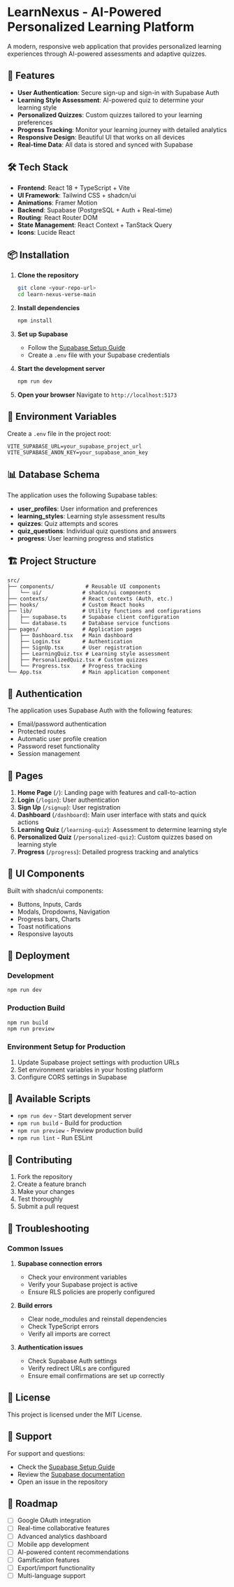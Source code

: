 # LearnNexus - AI-Powered Personalized Learning Platform

A modern, responsive web application that provides personalized learning experiences through AI-powered assessments and adaptive quizzes.

## 🚀 Features

- **User Authentication**: Secure sign-up and sign-in with Supabase Auth
- **Learning Style Assessment**: AI-powered quiz to determine your learning style
- **Personalized Quizzes**: Custom quizzes tailored to your learning preferences
- **Progress Tracking**: Monitor your learning journey with detailed analytics
- **Responsive Design**: Beautiful UI that works on all devices
- **Real-time Data**: All data is stored and synced with Supabase

## 🛠️ Tech Stack

- **Frontend**: React 18 + TypeScript + Vite
- **UI Framework**: Tailwind CSS + shadcn/ui
- **Animations**: Framer Motion
- **Backend**: Supabase (PostgreSQL + Auth + Real-time)
- **Routing**: React Router DOM
- **State Management**: React Context + TanStack Query
- **Icons**: Lucide React

## 📦 Installation

1. **Clone the repository**
   ```bash
   git clone <your-repo-url>
   cd learn-nexus-verse-main
   ```

2. **Install dependencies**
   ```bash
   npm install
   ```

3. **Set up Supabase**
   - Follow the [Supabase Setup Guide](./SUPABASE_SETUP.md)
   - Create a `.env` file with your Supabase credentials

4. **Start the development server**
   ```bash
   npm run dev
   ```

5. **Open your browser**
   Navigate to `http://localhost:5173`

## 🔧 Environment Variables

Create a `.env` file in the project root:

```env
VITE_SUPABASE_URL=your_supabase_project_url
VITE_SUPABASE_ANON_KEY=your_supabase_anon_key
```

## 📊 Database Schema

The application uses the following Supabase tables:

- **user_profiles**: User information and preferences
- **learning_styles**: Learning style assessment results
- **quizzes**: Quiz attempts and scores
- **quiz_questions**: Individual quiz questions and answers
- **progress**: User learning progress and statistics

## 🏗️ Project Structure

```
src/
├── components/          # Reusable UI components
│   └── ui/             # shadcn/ui components
├── contexts/           # React contexts (Auth, etc.)
├── hooks/              # Custom React hooks
├── lib/                # Utility functions and configurations
│   ├── supabase.ts     # Supabase client configuration
│   └── database.ts     # Database service functions
├── pages/              # Application pages
│   ├── Dashboard.tsx   # Main dashboard
│   ├── Login.tsx       # Authentication
│   ├── SignUp.tsx      # User registration
│   ├── LearningQuiz.tsx # Learning style assessment
│   ├── PersonalizedQuiz.tsx # Custom quizzes
│   └── Progress.tsx    # Progress tracking
└── App.tsx             # Main application component
```

## 🔐 Authentication

The application uses Supabase Auth with the following features:

- Email/password authentication
- Protected routes
- Automatic user profile creation
- Password reset functionality
- Session management

## 📱 Pages

1. **Home Page** (`/`): Landing page with features and call-to-action
2. **Login** (`/login`): User authentication
3. **Sign Up** (`/signup`): User registration
4. **Dashboard** (`/dashboard`): Main user interface with stats and quick actions
5. **Learning Quiz** (`/learning-quiz`): Assessment to determine learning style
6. **Personalized Quiz** (`/personalized-quiz`): Custom quizzes based on learning style
7. **Progress** (`/progress`): Detailed progress tracking and analytics

## 🎨 UI Components

Built with shadcn/ui components:
- Buttons, Inputs, Cards
- Modals, Dropdowns, Navigation
- Progress bars, Charts
- Toast notifications
- Responsive layouts

## 🚀 Deployment

### Development
```bash
npm run dev
```

### Production Build
```bash
npm run build
npm run preview
```

### Environment Setup for Production
1. Update Supabase project settings with production URLs
2. Set environment variables in your hosting platform
3. Configure CORS settings in Supabase

## 🔧 Available Scripts

- `npm run dev` - Start development server
- `npm run build` - Build for production
- `npm run preview` - Preview production build
- `npm run lint` - Run ESLint

## 📝 Contributing

1. Fork the repository
2. Create a feature branch
3. Make your changes
4. Test thoroughly
5. Submit a pull request

## 🐛 Troubleshooting

### Common Issues

1. **Supabase connection errors**
   - Check your environment variables
   - Verify your Supabase project is active
   - Ensure RLS policies are properly configured

2. **Build errors**
   - Clear node_modules and reinstall dependencies
   - Check TypeScript errors
   - Verify all imports are correct

3. **Authentication issues**
   - Check Supabase Auth settings
   - Verify redirect URLs are configured
   - Ensure email confirmations are set up correctly

## 📄 License

This project is licensed under the MIT License.

## 🤝 Support

For support and questions:
- Check the [Supabase Setup Guide](./SUPABASE_SETUP.md)
- Review the [Supabase documentation](https://supabase.com/docs)
- Open an issue in the repository

## 🎯 Roadmap

- [ ] Google OAuth integration
- [ ] Real-time collaborative features
- [ ] Advanced analytics dashboard
- [ ] Mobile app development
- [ ] AI-powered content recommendations
- [ ] Gamification features
- [ ] Export/import functionality
- [ ] Multi-language support
